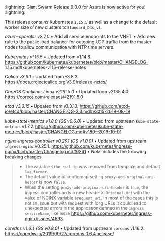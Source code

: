 :lightning: Giant Swarm Release 9.0.0 for Azure is now active for you! :lightning:

This release contains Kubernetes `1.15.5` as well as a change to the default worker size of new clusters to `Standard_D4s_v3`.

*azure-operator v2.7.0*
• Add all service endpoints to the VNET.
• Add new rule to the public load balancer for outgoing UDP traffic from the master nodes to allow communication with NTP time servers.

*Kubernetes v1.15.5*
• Updated from v1.14.6. https://github.com/kubernetes/kubernetes/blob/master/CHANGELOG-1.15.md#kubernetes-v115-release-notes

*Calico v3.9.1*
• Updated from v3.8.2. https://docs.projectcalico.org/v3.9/release-notes/

*CoreOS Container Linux v2191.5.0*
• Updated from v2135.4.0. https://coreos.com/releases/#2191.5.0

*etcd v3.3.15*
• Updated from v3.3.13. https://github.com/etcd-io/etcd/blob/master/CHANGELOG-3.3.md#v3315-2019-08-19

*kube-state-metrics v1.8.0 (GS v0.6.0)*
• Updated from upstream `kube-state-metrics` v1.7.2. https://github.com/kubernetes/kube-state-metrics/blob/master/CHANGELOG.md#v180--2019-10-01

*nginx-ingress-controller v0.26.1 (GS v1.0.0)*
• Updated from upstream `ingress-nginx` v0.25.1. https://github.com/kubernetes/ingress-nginx/blob/master/Changelog.md#0261
• *Note* Includes the following breaking changes
> - The variable `$the_real_ip` was removed from template and default `log_format`.
> - The default value of configmap setting `proxy-add-original-uri-header` is now `false`.
> - When the setting `proxy-add-original-uri-header` is `true`, the ingress controller adds a new header `X-Original-Uri` with the value of NGINX variable `$request_uri`. In most of the cases this is not an issue but with request with long URLs it could lead to unexpected errors in the application defined in the `Ingress` `serviceName`, like issue https://github.com/kubernetes/ingress-nginx/issues/4593.

*coredns v1.6.4 (GS v0.8.0)*
• Updated from upstream `coredns` v1.16.2. https://coredns.io/2019/09/27/coredns-1.6.4-release/
